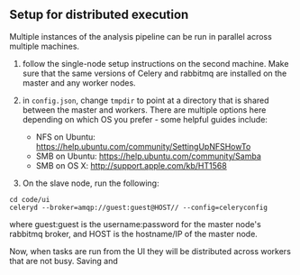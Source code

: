 ## Setup for distributed execution

Multiple instances of the analysis pipeline can be run in parallel across multiple machines.

1. follow the single-node setup instructions on the second machine. Make sure that the same versions of Celery and rabbitmq are installed on the master and any worker nodes.

1. in `config.json`, change `tmpdir` to point at a directory that is shared between the master and workers. There are multiple options here depending on which OS you prefer - some helpful guides include:
   * NFS on Ubuntu: https://help.ubuntu.com/community/SettingUpNFSHowTo
   * SMB on Ubuntu: https://help.ubuntu.com/community/Samba
   * SMB on OS X: http://support.apple.com/kb/HT1568

1. On the slave node, run the following:

```
cd code/ui
celeryd --broker=amqp://guest:guest@HOST// --config=celeryconfig
```

where guest:guest is the username:password for the master node's rabbitmq broker, and HOST is the hostname/IP of the master node.

Now, when tasks are run from the UI they will be distributed across workers that are not busy. Saving and 